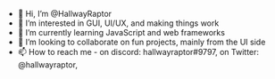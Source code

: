 - 👋 Hi, I’m @HallwayRaptor
- 👀 I’m interested in GUI, UI/UX, and making things work
- 🌱 I’m currently learning JavaScript and web frameworks
- 💞️ I’m looking to collaborate on fun projects, mainly from the UI side
- 📫 How to reach me - on discord: hallwayraptor#9797, on Twitter: @hallwayraptor,

<!---
HallwayRaptor/HallwayRaptor is a ✨ special ✨ repository because its `README.md` (this file) appears on your GitHub profile.
You can click the Preview link to take a look at your changes.
--->
